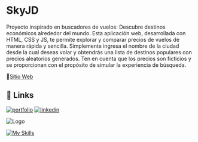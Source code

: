 # SkyJD
Proyecto inspirado en buscadores de vuelos: Descubre destinos económicos alrededor del mundo. Esta aplicación web, desarrollada con HTML, CSS y JS, te permite explorar y comparar precios de vuelos de manera rápida y sencilla. Simplemente ingresa el nombre de la ciudad desde la cual deseas volar y obtendrás una lista de destinos populares con precios aleatorios generados. Ten en cuenta que los precios son ficticios y se proporcionan con el propósito de simular la experiencia de búsqueda. 

📍[Sitio Web](https://josedavidfernandez.github.io/SkyJD/index.html)

## 🔗 Links
[![portfolio](https://img.shields.io/badge/my_portfolio-000?style=for-the-badge&logo=ko-fi&logoColor=white)](https://josedavidfernandezcomino.com)
[![linkedin](https://img.shields.io/badge/linkedin-0A66C2?style=for-the-badge&logo=linkedin&logoColor=white)](https://www.linkedin.com/in/josedavidfernándezcomino/)

![Logo](https://user-images.githubusercontent.com/107296373/236514091-5f8a9760-35df-46fb-b922-f046bcbef5af.png)


[![My Skills](https://skillicons.dev/icons?i=html,css,js)](https://skillicons.dev)

